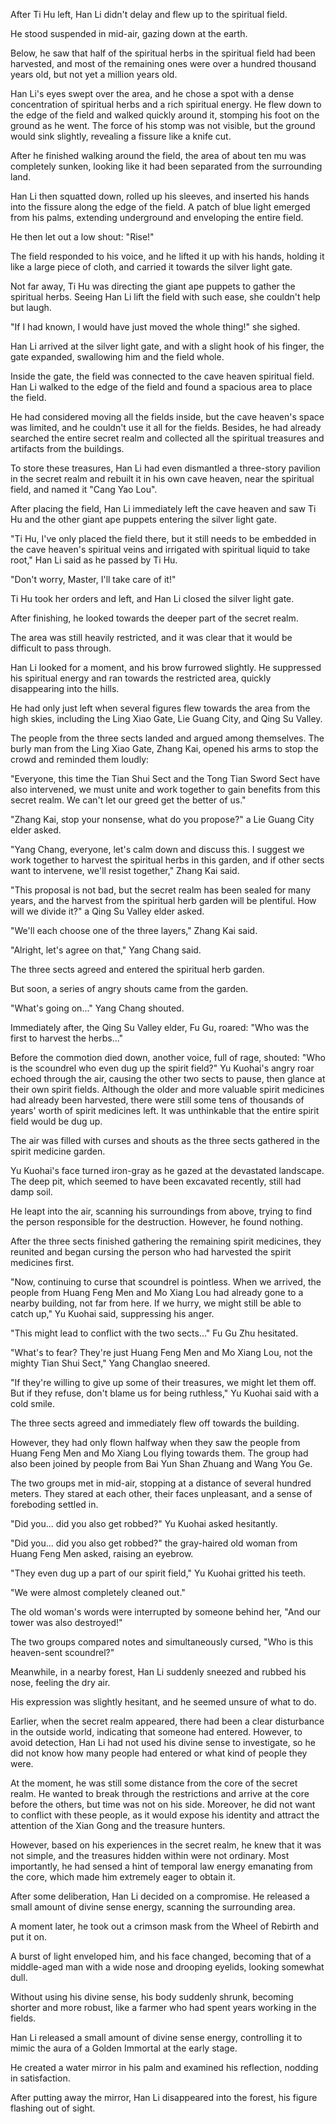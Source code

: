 After Ti Hu left, Han Li didn't delay and flew up to the spiritual field.

He stood suspended in mid-air, gazing down at the earth.

Below, he saw that half of the spiritual herbs in the spiritual field had been harvested, and most of the remaining ones were over a hundred thousand years old, but not yet a million years old.

Han Li's eyes swept over the area, and he chose a spot with a dense concentration of spiritual herbs and a rich spiritual energy. He flew down to the edge of the field and walked quickly around it, stomping his foot on the ground as he went. The force of his stomp was not visible, but the ground would sink slightly, revealing a fissure like a knife cut.

After he finished walking around the field, the area of about ten mu was completely sunken, looking like it had been separated from the surrounding land.

Han Li then squatted down, rolled up his sleeves, and inserted his hands into the fissure along the edge of the field. A patch of blue light emerged from his palms, extending underground and enveloping the entire field.

He then let out a low shout: "Rise!"

The field responded to his voice, and he lifted it up with his hands, holding it like a large piece of cloth, and carried it towards the silver light gate.

Not far away, Ti Hu was directing the giant ape puppets to gather the spiritual herbs. Seeing Han Li lift the field with such ease, she couldn't help but laugh.

"If I had known, I would have just moved the whole thing!" she sighed.

Han Li arrived at the silver light gate, and with a slight hook of his finger, the gate expanded, swallowing him and the field whole.

Inside the gate, the field was connected to the cave heaven spiritual field. Han Li walked to the edge of the field and found a spacious area to place the field.

He had considered moving all the fields inside, but the cave heaven's space was limited, and he couldn't use it all for the fields. Besides, he had already searched the entire secret realm and collected all the spiritual treasures and artifacts from the buildings.

To store these treasures, Han Li had even dismantled a three-story pavilion in the secret realm and rebuilt it in his own cave heaven, near the spiritual field, and named it "Cang Yao Lou".

After placing the field, Han Li immediately left the cave heaven and saw Ti Hu and the other giant ape puppets entering the silver light gate.

"Ti Hu, I've only placed the field there, but it still needs to be embedded in the cave heaven's spiritual veins and irrigated with spiritual liquid to take root," Han Li said as he passed by Ti Hu.

"Don't worry, Master, I'll take care of it!"

Ti Hu took her orders and left, and Han Li closed the silver light gate.

After finishing, he looked towards the deeper part of the secret realm.

The area was still heavily restricted, and it was clear that it would be difficult to pass through.

Han Li looked for a moment, and his brow furrowed slightly. He suppressed his spiritual energy and ran towards the restricted area, quickly disappearing into the hills.

He had only just left when several figures flew towards the area from the high skies, including the Ling Xiao Gate, Lie Guang City, and Qing Su Valley.

The people from the three sects landed and argued among themselves. The burly man from the Ling Xiao Gate, Zhang Kai, opened his arms to stop the crowd and reminded them loudly:

"Everyone, this time the Tian Shui Sect and the Tong Tian Sword Sect have also intervened, we must unite and work together to gain benefits from this secret realm. We can't let our greed get the better of us."

"Zhang Kai, stop your nonsense, what do you propose?" a Lie Guang City elder asked.

"Yang Chang, everyone, let's calm down and discuss this. I suggest we work together to harvest the spiritual herbs in this garden, and if other sects want to intervene, we'll resist together," Zhang Kai said.

"This proposal is not bad, but the secret realm has been sealed for many years, and the harvest from the spiritual herb garden will be plentiful. How will we divide it?" a Qing Su Valley elder asked.

"We'll each choose one of the three layers," Zhang Kai said.

"Alright, let's agree on that," Yang Chang said.

The three sects agreed and entered the spiritual herb garden.

But soon, a series of angry shouts came from the garden.

"What's going on..." Yang Chang shouted.

Immediately after, the Qing Su Valley elder, Fu Gu, roared: "Who was the first to harvest the herbs..."

Before the commotion died down, another voice, full of rage, shouted:
"Who is the scoundrel who even dug up the spirit field?" Yu Kuohai's angry roar echoed through the air, causing the other two sects to pause, then glance at their own spirit fields. Although the older and more valuable spirit medicines had already been harvested, there were still some tens of thousands of years' worth of spirit medicines left. It was unthinkable that the entire spirit field would be dug up.

The air was filled with curses and shouts as the three sects gathered in the spirit medicine garden.

Yu Kuohai's face turned iron-gray as he gazed at the devastated landscape. The deep pit, which seemed to have been excavated recently, still had damp soil.

He leapt into the air, scanning his surroundings from above, trying to find the person responsible for the destruction. However, he found nothing.

After the three sects finished gathering the remaining spirit medicines, they reunited and began cursing the person who had harvested the spirit medicines first.

"Now, continuing to curse that scoundrel is pointless. When we arrived, the people from Huang Feng Men and Mo Xiang Lou had already gone to a nearby building, not far from here. If we hurry, we might still be able to catch up," Yu Kuohai said, suppressing his anger.

"This might lead to conflict with the two sects..." Fu Gu Zhu hesitated.

"What's to fear? They're just Huang Feng Men and Mo Xiang Lou, not the mighty Tian Shui Sect," Yang Changlao sneered.

"If they're willing to give up some of their treasures, we might let them off. But if they refuse, don't blame us for being ruthless," Yu Kuohai said with a cold smile.

The three sects agreed and immediately flew off towards the building.

However, they had only flown halfway when they saw the people from Huang Feng Men and Mo Xiang Lou flying towards them. The group had also been joined by people from Bai Yun Shan Zhuang and Wang You Ge.

The two groups met in mid-air, stopping at a distance of several hundred meters. They stared at each other, their faces unpleasant, and a sense of foreboding settled in.

"Did you... did you also get robbed?" Yu Kuohai asked hesitantly.

"Did you... did you also get robbed?" the gray-haired old woman from Huang Feng Men asked, raising an eyebrow.

"They even dug up a part of our spirit field," Yu Kuohai gritted his teeth.

"We were almost completely cleaned out."

The old woman's words were interrupted by someone behind her, "And our tower was also destroyed!"

The two groups compared notes and simultaneously cursed, "Who is this heaven-sent scoundrel?"

Meanwhile, in a nearby forest, Han Li suddenly sneezed and rubbed his nose, feeling the dry air.

His expression was slightly hesitant, and he seemed unsure of what to do.

Earlier, when the secret realm appeared, there had been a clear disturbance in the outside world, indicating that someone had entered. However, to avoid detection, Han Li had not used his divine sense to investigate, so he did not know how many people had entered or what kind of people they were.

At the moment, he was still some distance from the core of the secret realm. He wanted to break through the restrictions and arrive at the core before the others, but time was not on his side. Moreover, he did not want to conflict with these people, as it would expose his identity and attract the attention of the Xian Gong and the treasure hunters.

However, based on his experiences in the secret realm, he knew that it was not simple, and the treasures hidden within were not ordinary. Most importantly, he had sensed a hint of temporal law energy emanating from the core, which made him extremely eager to obtain it.

After some deliberation, Han Li decided on a compromise. He released a small amount of divine sense energy, scanning the surrounding area.

A moment later, he took out a crimson mask from the Wheel of Rebirth and put it on.

A burst of light enveloped him, and his face changed, becoming that of a middle-aged man with a wide nose and drooping eyelids, looking somewhat dull.

Without using his divine sense, his body suddenly shrunk, becoming shorter and more robust, like a farmer who had spent years working in the fields.

Han Li released a small amount of divine sense energy, controlling it to mimic the aura of a Golden Immortal at the early stage.

He created a water mirror in his palm and examined his reflection, nodding in satisfaction.

After putting away the mirror, Han Li disappeared into the forest, his figure flashing out of sight.